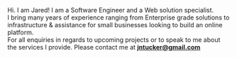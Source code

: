 Hi. I am Jared! I am a Software Engineer and a Web solution specialist. <br/>
I bring many years of experience ranging from Enterprise grade solutions to infrastructure & assistance for small businesses looking to build an online platform. <br/>
For all enquiries in regards to upcoming projects or to speak to me about the services I provide. Please contact me at **jntucker@gmail.com**

<!--
**Dawaad/Dawaad** is a ✨ _special_ ✨ repository because its `README.md` (this file) appears on your GitHub profile.

Here are some ideas to get you started:

- 🔭 I’m currently working on ...
- 🌱 I’m currently learning ...
- 👯 I’m looking to collaborate on ...
- 🤔 I’m looking for help with ...
- 💬 Ask me about ...
- 📫 How to reach me: ...
- 😄 Pronouns: ...
- ⚡ Fun fact: ...
-->
